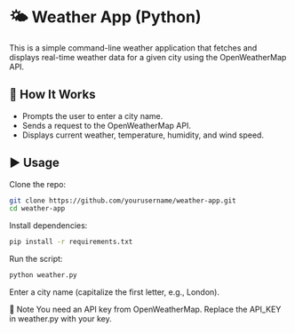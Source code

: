 # 🌤️ Weather App (Python)

This is a simple command-line weather application that fetches and displays real-time weather data for a given city using the OpenWeatherMap API.

## 🔧 How It Works

- Prompts the user to enter a city name.
- Sends a request to the OpenWeatherMap API.
- Displays current weather, temperature, humidity, and wind speed.

## ▶️ Usage

Clone the repo:

```bash
git clone https://github.com/yourusername/weather-app.git
cd weather-app
```
Install dependencies:
```bash
pip install -r requirements.txt
```
Run the script:
```bash
python weather.py
```
Enter a city name (capitalize the first letter, e.g., London).

🔑 Note
You need an API key from OpenWeatherMap. Replace the API_KEY in weather.py with your key.
